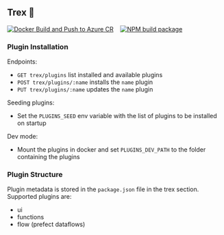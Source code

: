 ## Trex 🦖

[![Docker Build and Push to Azure CR](https://github.com/data2evidence/trex/actions/workflows/docker-build-push.yml/badge.svg)](https://github.com/data2evidence/trex/actions/workflows/docker-build-push.yml) &nbsp;&nbsp; [![NPM build package](https://github.com/data2evidence/trex/actions/workflows/npm-ci.yml/badge.svg)](https://github.com/data2evidence/trex/actions/workflows/npm-ci.yml)

### Plugin Installation
Endpoints:
- `GET trex/plugins` list installed and available plugins
- `POST trex/plugins/:name` installs the `name` plugin
- `PUT trex/plugins/:name` updates the `name` plugin

Seeding plugins:
- Set the `PLUGINS_SEED` env variable with the list of plugins to be installed on startup

Dev mode:
- Mount the plugins in docker and set `PLUGINS_DEV_PATH` to the folder containing the plugins 

### Plugin Structure

Plugin metadata is stored in the `package.json` file in the trex section. Supported plugins are:
- ui
- functions
- flow (prefect dataflows)
